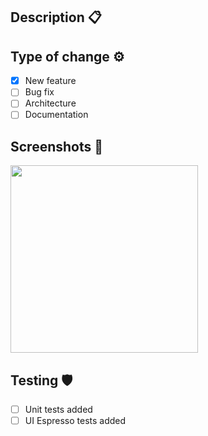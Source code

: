 ## Description 📋

<Pull Request Description>

<!-- links 
See: 
 - [this link]()
-->

## Type of change ⚙️

- [X] New feature
- [ ] Bug fix
- [ ] Architecture
- [ ] Documentation

## Screenshots 📸

<Please provide screenshots if possible and use the tag img to prevent them from getting huge>
<img src="<URL>" width=300px>
<!--
<details>
    <summary>Screenshots</summary>
    <table>
        <tr>
            <th>Before</th>
            <th>After</th>
        </tr>
        <tr>
            <th><img src="<URL>" width=300px></th>
            <th><img src="<URL>" width=300px></th>
        </tr>
    </table>
</details>
-->


## Testing 🛡

<If you did not add tests explain why>

- [ ] Unit tests added
- [ ] UI Espresso tests added

<!--
## Notes & Ideas 💡
- [] Note 1
- [] Note 2
-->
